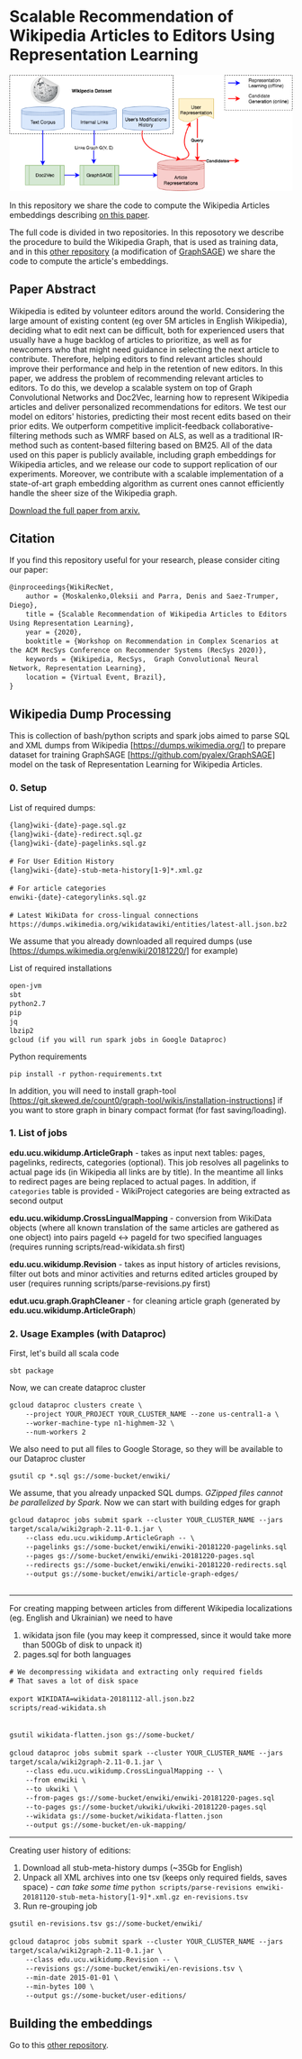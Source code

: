 # Scalable Recommendation of Wikipedia Articles to Editors Using Representation Learning 

![](https://github.com/digitalTranshumant/WikiRecNet-ComplexRec2020/blob/master/WikiRecDescription.png)

In this repository we share the code to compute the Wikipedia Articles embeddings describing [on this paper](...).

The full code is divided in two repositories. In this reposotory we describe the procedure to build the Wikipedia Graph, that is used as training data, and in this [other repository](https://github.com/pyalex/GraphSAGE) (a modification of [GraphSAGE](http://snap.stanford.edu/graphsage/)) we share the code to compute the article's embeddings. 

## Paper Abstract

Wikipedia is edited by volunteer editors around the world. Considering the large amount of existing content (eg over 5M articles in English Wikipedia), deciding what to edit next can be difficult, both for experienced users that usually have a huge backlog of articles to prioritize, as well as for newcomers who that might need guidance in selecting the next article to contribute. Therefore, helping editors to find relevant articles should improve their performance and help in the retention of new editors. In this paper, we address the problem of recommending relevant articles to editors. To do this, we develop a scalable system on top of Graph Convolutional Networks and Doc2Vec, learning how to represent Wikipedia articles and deliver personalized recommendations for editors. We test our model on editors' histories, predicting their most recent edits based on their prior edits. We outperform competitive implicit-feedback collaborative-filtering methods such as WMRF based on ALS, as well as a traditional IR-method such as content-based filtering based on BM25. All of the data used on this paper is publicly available, including graph embeddings for Wikipedia articles, and we release our code to support replication of our experiments. Moreover, we contribute with a scalable implementation of a state-of-art graph embedding algorithm as current ones cannot efficiently handle the sheer size of the Wikipedia graph.

[Download the full paper from arxiv.](https://arxiv.org/abs/2009.11771)

## Citation

If you find this repository useful for your research, please consider citing our paper: 
```
@inproceedings{WikiRecNet,
    author = {Moskalenko,Oleksii and Parra, Denis and Saez-Trumper, Diego},
    title = {Scalable Recommendation of Wikipedia Articles to Editors Using Representation Learning},
    year = {2020},
    booktitle = {Workshop on Recommendation in Complex Scenarios at the ACM RecSys Conference on Recommender Systems (RecSys 2020)},
    keywords = {Wikipedia, RecSys,  Graph Convolutional Neural Network, Representation Learning},
    location = {Virtual Event, Brazil},
}

```




## Wikipedia Dump Processing

This is collection of bash/python scripts and spark jobs aimed to parse SQL and XML dumps from Wikipedia [https://dumps.wikimedia.org/]
to prepare dataset for training GraphSAGE [https://github.com/pyalex/GraphSAGE] model on the task of 
Representation Learning for Wikipedia Articles. 

### 0. Setup

List of required dumps:
```
{lang}wiki-{date}-page.sql.gz
{lang}wiki-{date}-redirect.sql.gz
{lang}wiki-{date}-pagelinks.sql.gz

# For User Edition History 
{lang}wiki-{date}-stub-meta-history[1-9]*.xml.gz

# For article categories
enwiki-{date}-categorylinks.sql.gz

# Latest WikiData for cross-lingual connections
https://dumps.wikimedia.org/wikidatawiki/entities/latest-all.json.bz2
```

We assume that you already downloaded all required dumps (use [https://dumps.wikimedia.org/enwiki/20181220/] for example)


List of required installations
```
open-jvm
sbt
python2.7
pip
jq
lbzip2
gcloud (if you will run spark jobs in Google Dataproc)
```

Python requirements
```
pip install -r python-requirements.txt
```

In addition, you will need to install graph-tool [https://git.skewed.de/count0/graph-tool/wikis/installation-instructions]
 if you want to store graph in binary compact format (for fast saving/loading).


### 1. List of jobs
 
 **edu.ucu.wikidump.ArticleGraph** - takes as input next tables: pages, pagelinks, redirects, categories (optional).
 This job resolves all pagelinks to actual page ids (in Wikipedia all links are by title). In the meantime all links to 
 redirect pages are being replaced to actual pages. In addition, if `categories` table is provided - 
 WikiProject categories are being extracted as second output
 
 **edu.ucu.wikidump.CrossLingualMapping** - conversion from WikiData objects (where all known translation of the same articles
 are gathered as one object) into pairs pageId <-> pageId for two specified languages (requires running scripts/read-wikidata.sh first)
 
 **edu.ucu.wikidump.Revision** - takes as input history of articles revisions, filter out bots and minor activities and
 returns edited articles grouped by user (requires running scripts/parse-revisions.py first)
 
 **edut.ucu.graph.GraphCleaner** - for cleaning article graph (generated by **edu.ucu.wikidump.ArticleGraph**)
 
### 2. Usage Examples (with Dataproc)

First, let's build all scala code
```
sbt package
```

Now, we can create dataproc cluster

```
gcloud dataproc clusters create \
    --project YOUR_PROJECT YOUR_CLUSTER_NAME --zone us-central1-a \
    --worker-machine-type n1-highmem-32 \
    --num-workers 2
```

We also need to put all files to Google Storage, so they will be available to our Dataproc cluster

```
gsutil cp *.sql gs://some-bucket/enwiki/
```

We assume, that you already unpacked SQL dumps. *GZipped files cannot be parallelized by Spark.*
Now we can start with building edges for graph

```
gcloud dataproc jobs submit spark --cluster YOUR_CLUSTER_NAME --jars target/scala/wiki2graph-2.11-0.1.jar \
    --class edu.ucu.wikidump.ArticleGraph -- \
    --pagelinks gs://some-bucket/enwiki/enwiki-20181220-pagelinks.sql
    --pages gs://some-bucket/enwiki/enwiki-20181220-pages.sql
    --redirects gs://some-bucket/enwiki/enwiki-20181220-redirects.sql
    --output gs://some-bucket/enwiki/article-graph-edges/
    
```
___

For creating mapping between articles from different Wikipedia localizations (eg. English and Ukrainian)
we need to have
1. wikidata json file (you may keep it compressed, since it would take more than 500Gb of disk to unpack it)
2. pages.sql for both languages

```
# We decompressing wikidata and extracting only required fields
# That saves a lot of disk space

export WIKIDATA=wikidata-20181112-all.json.bz2
scripts/read-wikidata.sh


gsutil wikidata-flatten.json gs://some-bucket/

gcloud dataproc jobs submit spark --cluster YOUR_CLUSTER_NAME --jars target/scala/wiki2graph-2.11-0.1.jar \
    --class edu.ucu.wikidump.CrossLingualMapping -- \
    --from enwiki \
    --to ukwiki \
    --from-pages gs://some-bucket/enwiki/enwiki-20181220-pages.sql
    --to-pages gs://some-bucket/ukwiki/ukwiki-20181220-pages.sql
    --wikidata gs://some-bucket/wikidata-flatten.json
    --output gs://some-bucket/en-uk-mapping/
```
___


Creating user history of editions:
1. Download all stub-meta-history dumps (~35Gb for English)
2. Unpack all XML archives into one tsv (keeps only required fields, saves space) - *can take some time*
```python scripts/parse-revisions enwiki-20181120-stub-meta-history[1-9]*.xml.gz en-revisions.tsv```
3. Run re-grouping job
```
gsutil en-revisions.tsv gs://some-bucket/enwiki/

gcloud dataproc jobs submit spark --cluster YOUR_CLUSTER_NAME --jars target/scala/wiki2graph-2.11-0.1.jar \
    --class edu.ucu.wikidump.Revision -- \
    --revisions gs://some-bucket/enwiki/en-revisions.tsv \
    --min-date 2015-01-01 \
    --min-bytes 100 \
    --output gs://some-bucket/user-editions/
```


## Building the embeddings

Go to this [other repository](https://github.com/pyalex/GraphSAGE).

